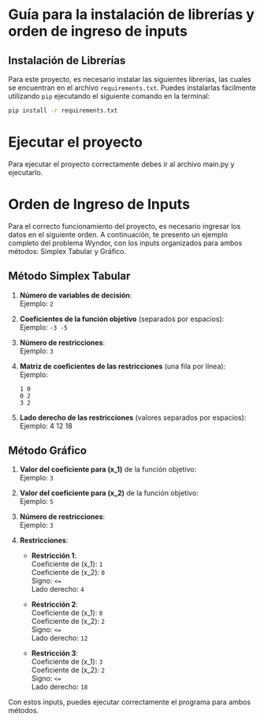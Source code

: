 # Guía para la instalación de librerías y orden de ingreso de inputs

## Instalación de Librerías

Para este proyecto, es necesario instalar las siguientes librerías, las cuales se encuentran en el archivo `requirements.txt`. Puedes instalarlas fácilmente utilizando `pip` ejecutando el siguiente comando en la terminal:

```bash
pip install -r requirements.txt
```
# Ejecutar el proyecto

Para ejecutar el proyecto correctamente debes ir al archivo main.py y ejecutarlo.

# Orden de Ingreso de Inputs

Para el correcto funcionamiento del proyecto, es necesario ingresar los datos en el siguiente orden. A continuación, te presento un ejemplo completo del problema Wyndor, con los inputs organizados para ambos métodos: Simplex Tabular y Gráfico.

## Método Simplex Tabular

1. **Número de variables de decisión**:  
   Ejemplo: `2`

2. **Coeficientes de la función objetivo** (separados por espacios):  
   Ejemplo: `-3 -5`

3. **Número de restricciones**:  
   Ejemplo: `3`

4. **Matriz de coeficientes de las restricciones** (una fila por línea):  
   Ejemplo:  
   ```plaintext
   1 0  
   0 2  
   3 2  
5. **Lado derecho de las restricciones** (valores separados por espacios):
    Ejemplo: 4 12 18

## Método Gráfico

1. **Valor del coeficiente para \(x_1\)** de la función objetivo:  
   Ejemplo: `3`

2. **Valor del coeficiente para \(x_2\)** de la función objetivo:  
   Ejemplo: `5`

3. **Número de restricciones**:  
   Ejemplo: `3`

4. **Restricciones**:

   - **Restricción 1**:  
     Coeficiente de \(x_1\): `1`  
     Coeficiente de \(x_2\): `0`  
     Signo: `<=`  
     Lado derecho: `4`

   - **Restricción 2**:  
     Coeficiente de \(x_1\): `0`  
     Coeficiente de \(x_2\): `2`  
     Signo: `<=`  
     Lado derecho: `12`

   - **Restricción 3**:  
     Coeficiente de \(x_1\): `3`  
     Coeficiente de \(x_2\): `2`  
     Signo: `<=`  
     Lado derecho: `18`

Con estos inputs, puedes ejecutar correctamente el programa para ambos métodos.
